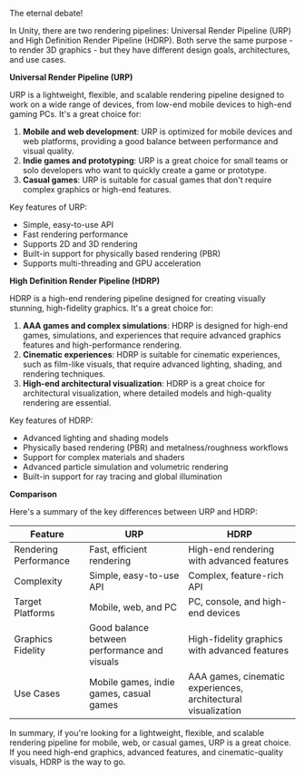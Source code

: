 The eternal debate!

In Unity, there are two rendering pipelines: Universal Render Pipeline (URP) and High Definition Render Pipeline (HDRP). Both serve the same purpose - to render 3D graphics - but they have different design goals, architectures, and use cases.

**Universal Render Pipeline (URP)**

URP is a lightweight, flexible, and scalable rendering pipeline designed to work on a wide range of devices, from low-end mobile devices to high-end gaming PCs. It's a great choice for:

1. **Mobile and web development**: URP is optimized for mobile devices and web platforms, providing a good balance between performance and visual quality.
2. **Indie games and prototyping**: URP is a great choice for small teams or solo developers who want to quickly create a game or prototype.
3. **Casual games**: URP is suitable for casual games that don't require complex graphics or high-end features.

Key features of URP:

* Simple, easy-to-use API
* Fast rendering performance
* Supports 2D and 3D rendering
* Built-in support for physically based rendering (PBR)
* Supports multi-threading and GPU acceleration

**High Definition Render Pipeline (HDRP)**

HDRP is a high-end rendering pipeline designed for creating visually stunning, high-fidelity graphics. It's a great choice for:

1. **AAA games and complex simulations**: HDRP is designed for high-end games, simulations, and experiences that require advanced graphics features and high-performance rendering.
2. **Cinematic experiences**: HDRP is suitable for cinematic experiences, such as film-like visuals, that require advanced lighting, shading, and rendering techniques.
3. **High-end architectural visualization**: HDRP is a great choice for architectural visualization, where detailed models and high-quality rendering are essential.

Key features of HDRP:

* Advanced lighting and shading models
* Physically based rendering (PBR) and metalness/roughness workflows
* Support for complex materials and shaders
* Advanced particle simulation and volumetric rendering
* Built-in support for ray tracing and global illumination

**Comparison**

Here's a summary of the key differences between URP and HDRP:

| Feature | URP | HDRP |
| --- | --- | --- |
| Rendering Performance | Fast, efficient rendering | High-end rendering with advanced features |
| Complexity | Simple, easy-to-use API | Complex, feature-rich API |
| Target Platforms | Mobile, web, and PC | PC, console, and high-end devices |
| Graphics Fidelity | Good balance between performance and visuals | High-fidelity graphics with advanced features |
| Use Cases | Mobile games, indie games, casual games | AAA games, cinematic experiences, architectural visualization |

In summary, if you're looking for a lightweight, flexible, and scalable rendering pipeline for mobile, web, or casual games, URP is a great choice. If you need high-end graphics, advanced features, and cinematic-quality visuals, HDRP is the way to go.
